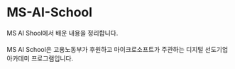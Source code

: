 # MS-AI-School
MS AI Shool에서 배운 내용을 정리합니다.<br><br>
MS AI School은 고용노동부가 후원하고 마이크로소프트가 주관하는 디지털 선도기업 아카데미 프로그램입니다.
